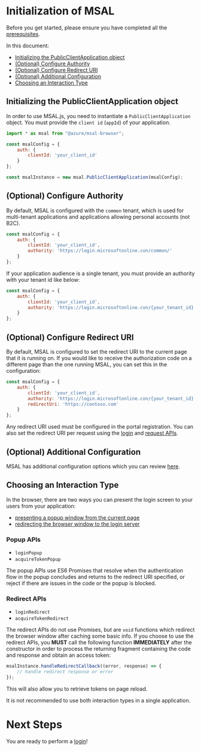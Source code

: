 # Initialization of MSAL

Before you get started, please ensure you have completed all the [prerequisites](../README.md#prerequisites).

In this document:
- [Initializing the PublicClientApplication object](#initializing-the-publicclientapplication-object)
- [(Optional) Configure Authority](#optional-configure-authority)
- [(Optional) Configure Redirect URI](#optional-configure-redirect-uri)
- [(Optional) Additional Configuration](./configuration.md)
- [Choosing an Interaction Type](#choosing-an-interaction-type)

## Initializing the PublicClientApplication object

In order to use MSAL.js, you need to instantiate a `PublicClientApplication` object. You must provide the `client id` (`appId`) of your application. 
```javascript
import * as msal from "@azure/msal-browser";

const msalConfig = {
    auth: {
        clientId: 'your_client_id'
    }
};

const msalInstance = new msal.PublicClientApplication(msalConfig);
```

## (Optional) Configure Authority

By default, MSAL is configured with the `common` tenant, which is used for multi-tenant applications and applications allowing personal accounts (not B2C).
```javascript
const msalConfig = {
    auth: {
        clientId: 'your_client_id',
        authority: 'https://login.microsoftonline.con/common/'
    }
};
```

If your application audience is a single tenant, you must provide an authority with your tenant id like below:
```javascript
const msalConfig = {
    auth: {
        clientId: 'your_client_id',
        authority: 'https://login.microsoftonline.con/{your_tenant_id}'
    }
};
```

## (Optional) Configure Redirect URI

By default, MSAL is configured to set the redirect URI to the current page that it is running on. If you would like to receive the authorization code on a different page than the one running MSAL, you can set this in the configuration:
```javascript
const msalConfig = {
    auth: {
        clientId: 'your_client_id',
        authority: 'https://login.microsoftonline.con/{your_tenant_id}',
        redirectUri: 'https://contoso.com'
    }
};
```

Any redirect URI used must be configured in the portal registration. You can also set the redirect URI per request using the [login](./loginuser.md) and [request APIs](./acquiretoken.md).

## (Optional) Additional Configuration

MSAL has additional configuration options which you can review [here](./configuration.md).

## Choosing an Interaction Type

In the browser, there are two ways you can present the login screen to your users from your application: 
- [presenting a popup window from the current page](#popup-apis)
- [redirecting the browser window to the login server](#redirect-apis)

### Popup APIs

- `loginPopup`
- `acquireTokenPopup`

The popup APIs use ES6 Promises that resolve when the authentication flow in the popup concludes and returns to the redirect URI specified, or reject if there are issues in the code or the popup is blocked.

### Redirect APIs

- `loginRedirect`
- `acquireTokenRedirect`

The redirect APIs do not use Promises, but are `void` functions which redirect the browser window after caching some basic info. If you choose to use the redirect APIs, you **MUST** call the following function **IMMEDIATELY** after the constructor in order to process the returning fragment containing the code and response and obtain an access token:
```javascript
msalInstance.handleRedirectCallback((error, response) => {
    // handle redirect response or error
});
```
This will also allow you to retrieve tokens on page reload.

It is not recommended to use both interaction types in a single application.

# Next Steps

You are ready to perform a [login](./loginuser.md)!
